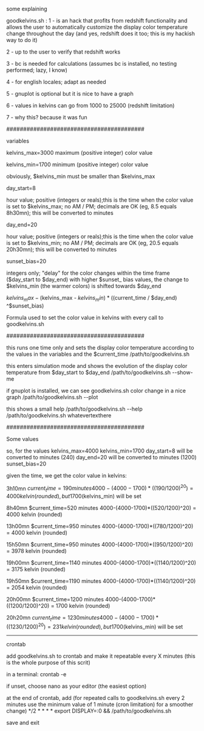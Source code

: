 some explaining

goodkelvins.sh :
1 - is an hack that profits from redshift functionality and allows the user to automatically customize the display color temperature change throughout the day (and yes, redshift does it too; this is my hackish way to do it)

2 - up to the user to verify that redshift works

3 - bc is needed for calculations (assumes bc is installed, no  testing performed; lazy, I know)

4 - for english locales; adapt as needed

5 - gnuplot is optional but it is nice to have a graph

6 - values in kelvins can go from 1000 to 25000 (redshift limitation)

7 - why this? because it was fun
 
#########################################

variables

kelvins_max=3000
maximum (positive integer) color value

kelvins_min=1700
minimum (positive integer) color value

obviously, $kelvins_min must be smaller than $kelvins_max

day_start=8

hour value; positive (integers or reals);this is the time when the color value is set to $kelvins_max; no AM / PM; decimals are OK (eg, 8.5 equals 8h30mn); this will be converted to minutes

day_end=20

hour value; positive (integers or reals);this is the time when the color value is set to $kelvins_min; no AM / PM; decimals are OK (eg, 20.5 equals 20h30mn); this will be converted to minutes

sunset_bias=20

integers only; "delay" for the color changes within the time frame ($day_start to $day_end)
with higher $sunset_ bias values, the change to $kelvins_min (the warmer colors) is shifted towards $day_end

$kelvins_max - ($kelvins_max - $kelvins_min) * (($current_time / $day_end) ^$sunset_bias)

Formula used to set the color value in kelvins with every call to goodkelvins.sh

#########################################

this runs one time only and sets the display color temperature according to the values in the variables and the $current_time
/path/to/goodkelvins.sh

this enters simulation mode and shows the evolution of the display color temperature from $day_start to $day_end
/path/to/goodkelvins.sh --show-me

if gnuplot is installed, we can see goodkelvins.sh color change in a nice graph
/path/to/goodkelvins.sh --plot

this shows a small help
/path/to/goodkelvins.sh --help
/path/to/goodkelvins.sh whatevertexthere

#########################################

Some values

so, for the values
kelvins_max=4000
kelvins_min=1700
day_start=8     will be converted to minutes (240)
day_end=20     will be converted to minutes (1200)
sunset_bias=20

given the time, we get the color value in kelvins:

3h10mn
$current_time=190   minutes
4000-(4000-1700)*((190/1200)^20) =  4000 kelvin (rounded), but 1700 ($kelvins_min) will be set

8h40mn
$current_time=520  minutes
4000-(4000-1700)*((520/1200)^20) = 4000 kelvin (rounded)

13h00mn
$current_time=950   minutes
4000-(4000-1700)*((780/1200)^20) = 4000 kelvin (rounded)

15h50mn
$current_time=950   minutes
4000-(4000-1700)*((950/1200)^20) = 3978 kelvin (rounded)

19h00mn
$current_time=1140   minutes
4000-(4000-1700)*((1140/1200)^20) = 3175 kelvin (rounded)

19h50mn
$current_time=1190   minutes
4000-(4000-1700)*((1140/1200)^20) = 2054 kelvin (rounded)

20h00mn
$current_time=1200   minutes
4000-(4000-1700)*((1200/1200)^20) = 1700 kelvin (rounded)

20h20mn
$current_time=1230   minutes
4000-(4000-1700)*((1230/1200)^20) =  231 kelvin (rounded), but 1700 ($kelvins_min) will be set

***************************

crontab

add goodkelvins.sh to crontab and make it repeatable every X minutes (this is the whole purpose of this scrit)

in a terminal:
crontab -e <enter>

if unset, choose nano as your editor (the easiest option)

at the end of crontab, add (for repeated calls to goodkelvins.sh every 2 minutes
use the minimum value of 1 minute (cron limitation) for a smoother change)
*/2 * * * * export DISPLAY=:0 && /path/to/goodkelvins.sh

save and exit
<control><o><control><x><enter>
